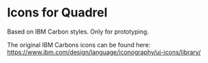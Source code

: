 # Icons for Quadrel

Based on IBM Carbon styles. Only for prototyping.

The original IBM Carbons icons can be found here:
https://www.ibm.com/design/language/iconography/ui-icons/library/
